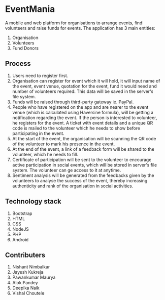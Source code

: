 # EventMania

A mobile and web platform for organisations to arrange events, find volunteers and raise funds for events.
The application has 3 main entities:

1. Organisation
2. Volunteers
3. Fund Donors

## Process
1. Users need to register first.
2.  Organisation can register for event which it will hold, it will input name of the event, event venue, quotation for the event, fund it would need and number of volunteers required. This data will be saved in the server's file system.
3. Funds will be raised through third-party gateway ie. PayPal.
4.  People who have registered on the app and are nearer to the event venue (which is calculated using Haversine formula),
will be getting a notification regarding the event. If the person is interested to volunteer, he registers for the event. A ticket with event details and a unique QR code is mailed to the volunteer which he needs to show before participating in the event.
5.  At the start of the event, the organisation will be scanning the QR code of the volunteer to mark his presence in the event.
6.  At the end of the event, a link of a feedback form will be shared to the volunteer, which he needs to fill.
7.  Certificate of participation will be sent to the volunteer to encourage active participation in social events, which will be stored in server's file system. The volunteer can ge access to it at anytime.
8.  Sentiment analysis will be generated from the feedbacks given by the volunteers to analyse the success of the event, thereby increasing authenticity and rank of the organisation in social activities.

## Technology stack
1.  Bootstrap
2.  HTML
3.  CSS
4.  NodeJS
5.  PHP
6.  Android

## Contributers
1.  Nishant Nimbalkar
2.  Jayesh Kukreja
3.  Pawankumar Maurya
4.  Alok Pandey
5.  Deepika Naik
6.  Vishal Choutele
